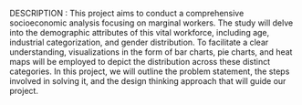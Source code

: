 
DESCRIPTION :
This project aims to conduct a comprehensive socioeconomic analysis focusing on
marginal workers. The study will delve into the demographic attributes of this vital
workforce, including age, industrial categorization, and gender distribution. To
facilitate a clear understanding, visualizations in the form of bar charts, pie charts, and
heat maps will be employed to depict the distribution across these distinct categories.
In this project, we will outline the problem statement, the steps involved in solving it,
and the design thinking approach that will guide our project.
